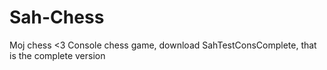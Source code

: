 # Sah-Chess
Moj chess &lt;3
Console chess game, download SahTestConsComplete, that is the complete version
